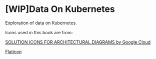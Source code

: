 # \[WIP\]Data On Kubernetes

Exploration of data on Kubernetes.

Icons used in this book are from:

[SOLUTION ICONS FOR ARCHITECTURAL DIAGRAMS by Google Cloud](https://cloud.google.com/icons/)

[Flaticon](https://www.flaticon.com/)

